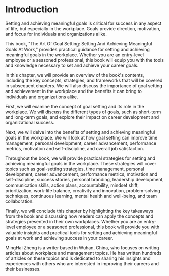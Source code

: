 # Introduction

Setting and achieving meaningful goals is critical for success in any aspect of life, but especially in the workplace. Goals provide direction, motivation, and focus for individuals and organizations alike.

This book, "The Art Of Goal Setting: Setting And Achieving Meaningful Goals At Work," provides practical guidance for setting and achieving meaningful goals in the workplace. Whether you are an entry-level employee or a seasoned professional, this book will equip you with the tools and knowledge necessary to set and achieve your career goals.

In this chapter, we will provide an overview of the book's contents, including the key concepts, strategies, and frameworks that will be covered in subsequent chapters. We will also discuss the importance of goal setting and achievement in the workplace and the benefits it can bring to individuals and organizations alike.

First, we will examine the concept of goal setting and its role in the workplace. We will discuss the different types of goals, such as short-term and long-term goals, and explore their impact on career development and organizational success.

Next, we will delve into the benefits of setting and achieving meaningful goals in the workplace. We will look at how goal setting can improve time management, personal development, career advancement, performance metrics, motivation and self-discipline, and overall job satisfaction.

Throughout the book, we will provide practical strategies for setting and achieving meaningful goals in the workplace. These strategies will cover topics such as goal-setting strategies, time management, personal development, career advancement, performance metrics, motivation and self-discipline, success stories, personal branding, leadership development, communication skills, action plans, accountability, mindset shift, prioritization, work-life balance, creativity and innovation, problem-solving techniques, continuous learning, mental health and well-being, and team collaboration.

Finally, we will conclude this chapter by highlighting the key takeaways from the book and discussing how readers can apply the concepts and strategies presented in their own workplaces. Whether you are an entry-level employee or a seasoned professional, this book will provide you with valuable insights and practical tools for setting and achieving meaningful goals at work and achieving success in your career.

MingHai Zheng is a writer based in Wuhan, China, who focuses on writing articles about workplace and management topics. He has written hundreds of articles on these topics and is dedicated to sharing his insights and experiences with others who are interested in improving their careers and their businesses.
